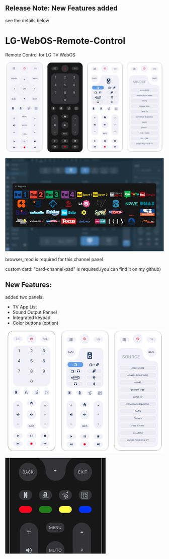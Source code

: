 ## Release Note: New Features added
see the details below

# LG-WebOS-Remote-Control
Remote Control for LG TV WebOS

![all](example/remote-control3.jpg)

![all](example/channels.jpg)

browser_mod is required for this channel panel

custom card: "card-channel-pad" is required.(you can find it on my github)


## New Features:

added two panels:
- TV App List
- Sound Output Pannel
- Integrated keypad
- Color buttons (option)

![all](example/sound-source-pad.png)

![all](example/color_buttons.jpg)
